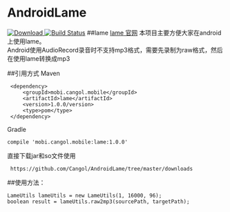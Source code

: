 # AndroidLame
[ ![Download](https://api.bintray.com/packages/cangol/maven/AndroidLame/images/download.svg) ](https://bintray.com/cangol/maven/AndroidLame/_latestVersion)
[![Build Status](https://travis-ci.org/Cangol/AndroidLame.svg?branch=master)](https://travis-ci.org/Cangol/AndroidLame)
##lame
[lame 官网](http://lame.sourceforge.net/)
本项目主要方便大家在android上使用lame。  
Android使用AudioRecord录音时不支持mp3格式，需要先录制为raw格式，然后在使用lame转换成mp3

##引用方式
Maven

     <dependency>
         <groupId>mobi.cangol.mobile</groupId>
         <artifactId>lame</artifactId>
         <version>1.0.0/version>
         <type>pom</type>
     </dependency>
Gradle
 
    compile 'mobi.cangol.mobile:lame:1.0.0'
直接下载jar和so文件使用
    
     https://github.com/Cangol/AndroidLame/tree/master/downloads
##使用方法：

    LameUtils lameUtils = new LameUtils(1, 16000, 96);
    boolean result = lameUtils.raw2mp3(sourcePath, targetPath);
